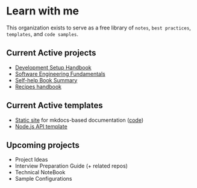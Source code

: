 # Learn with me

This organization exists to serve as a free library of `notes`, `best practices`, `templates`, and `code samples`.

## Current Active projects

- [Development Setup Handbook](https://learn-with-me.github.io/Development-Setup-Handbook/)
- [Software Engineering Fundamentals](https://learn-with-me.github.io/Software-Engineering-Fundamentals/)
- [Self-help Book Summary](https://learn-with-me.github.io/books-self-help/)
- [Recipes handbook](https://learn-with-me.github.io/recipes/)

## Current Active templates

- [Static site](https://learn-with-me.github.io/mkdocs-template/) for mkdocs-based documentation ([code](https://github.com/learn-with-me/mkdocs-template))
- [Node.js API template](https://github.com/learn-with-me/nodejs-api-template)

## Upcoming projects

- Project Ideas
- Interview Preparation Guide (+ related repos)
- Technical NoteBook
- Sample Configurations
